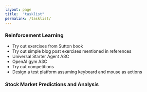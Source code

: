 ```yaml
---
layout: page
title:  "tasklist"
permalink: /tasklist/
---
```


### Reinforcement Learning
- Try out exercises from Sutton book
- Try out simple blog post exercises mentioned in references 
- Universal Starter Agent A3C
- OpenAI gym A3C
- Try out competitions
- Design a test platform assuming keyboard and mouse as actions

### Stock Market Predictions and Analysis